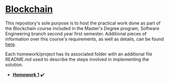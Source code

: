 # [Blockchain]()

This repository's sole purpose is to host the practical work done as part of the Blockchain course included in the Master's Degree program, Software Engineering branch second year first semester. Additional pieces of information over this course's requirements, as well as details, can be found [here]().

Each homework/project has its associated folder with an additional file README.md used to describe the steps involved in implementing the solution.

- **[Homework 1](https://github.com/IonitaCatalin/blockchain/tree/main/hw1)** ✔️

